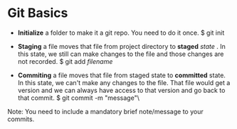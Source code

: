 # Git Basics

* **Initialize** a folder to make it a git repo. You need to do it once. 
$ git init

* **Staging** a file moves that file from project directory to **staged** _state_ . In this state, we still can make changes to the file and those changes are not recorded. 
$ git add _filename_

* **Commiting** a file moves that file from staged state to **committed** state. In this state, we can't make any changes to the file. That file would get a version and we can always have access to that version and go back to that commit. 
$ git commit -m "message"\

Note: You need to include a mandatory brief note/message to your commits. 
